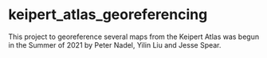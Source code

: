 # keipert_atlas_georeferencing

This project to georeference several maps from the Keipert Atlas was begun in the Summer of 2021 by Peter Nadel, Yilin Liu and Jesse Spear. 
